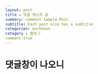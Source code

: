 ```yaml
---
layout: post
title : 댓글 테스트 글 
summary: comment Sample Post
subtitle: Each post also has a subtitle
categories: markdown
category : 블로그 
comment:true
---
```



# 댓글창이 나오니
